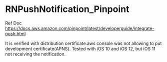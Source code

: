 # RNPushNotification_Pinpoint
Ref Doc
https://docs.aws.amazon.com/pinpoint/latest/developerguide/integrate-push.html

It is verified with distribution certificate.aws console was not allowing to put development certificate(APNS).
Tested with iOS 10 and iOS 12, but iOS 11 not receiving the notification.
